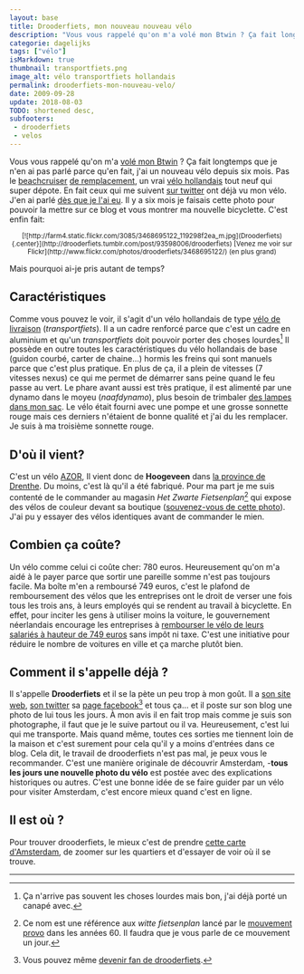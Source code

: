 ```yaml
---
layout: base
title: Drooderfiets, mon nouveau nouveau vélo
description: "Vous vous rappelé qu'on m'a volé mon Btwin ? Ça fait longtemps que je n'en ai pas parlé parce qu'en fait, j'ai un nouveau vélo depuis six mois. Pas le beac"
categorie: dagelijks
tags: ["vélo"]
isMarkdown: true
thumbnail: transportfiets.png
image_alt: vélo transportfiets hollandais
permalink: drooderfiets-mon-nouveau-velo/
date: 2009-09-28
update: 2018-08-03
TODO: shortened desc, 
subfooters:
 - drooderfiets
 - velos
---
```


Vous vous rappelé qu'on m'a [volé mon Btwin](/un-b-twin-a-amsterdam) ? Ça fait longtemps que je n'en ai pas parlé parce qu'en fait, j'ai un nouveau vélo depuis six mois. Pas le [beachcruiser](/plein-de-velos#beachcruiser) [de remplacement](/mon-nouveau-velo), un vrai [vélo hollandais](/plein-de-velos-hollandais) tout neuf qui super dépote. En fait ceux qui me suivent [sur twitter](http://twitter.com/meinamsterdam) ont déjà vu mon vélo. J'en ai parlé [dès que je l'ai eu](http://twitter.com/meinamsterdam/status/1375877860). Il y a six mois je faisais cette photo pour pouvoir la mettre sur ce blog et vous montrer ma nouvelle bicyclette. C'est enfin fait:

<!-- HTML -->
<div style="text-align:center; font-size:smaller;">
<!-- / HTML -->
[![http://farm4.static.flickr.com/3085/3468695122_119298f2ea_m.jpg](Drooderfiets){.center}](http://drooderfiets.tumblr.com/post/93598006/drooderfiets)
[Venez me voir sur Flickr](http://www.flickr.com/photos/drooderfiets/3468695122/) (en plus grand)
<!-- HTML -->
</div>
<!-- / HTML -->

Mais pourquoi ai-je pris autant de temps?

## Caractéristiques
Comme vous pouvez le voir, il s'agit d'un vélo hollandais de type [vélo de livraison](/plein-de-velos#transportfiets) (*transportfiets*). Il a un cadre renforcé parce que c'est un cadre en aluminium et qu'un *transportfiets* doit pouvoir porter des choses lourdes[^1] Il possède en outre toutes les caractéristiques du vélo hollandais de base (guidon courbé, carter de chaine...) hormis les freins qui sont manuels parce que c'est plus pratique. En plus de ça, il a plein de vitesses (7 vitesses nexus) ce qui me permet de démarrer sans peine quand le feu passe au vert. Le phare avant aussi est très pratique, il est alimenté par une dynamo dans le moyeu (*naafdynamo*), plus besoin de trimbaler [des lampes dans mon sac](/les-nouvelles-lampes-de-la-nuit). Le vélo était fourni avec une pompe et une grosse sonnette rouge mais ces derniers n'étaient de bonne qualité et j'ai du les remplacer. Je suis à ma troisième sonnette rouge.

## D'où il vient?
C'est un vélo [AZOR](/plein-de-velos-hollandais-3#azor), Il vient donc de **Hoogeveen** dans [la province de Drenthe](/les-provinces-des-pays-bas#Drenthe). Du moins, c'est là qu'il a été fabriqué. Pour ma part je me suis contenté de le commander au magasin *Het Zwarte Fietsenplan*[^2] qui expose des vélos de couleur devant sa boutique ([souvenez-vous de cette photo](/les-velos-en-couleur)). J'ai pu y essayer des vélos identiques avant de commander le mien.

## Combien ça coûte?
Un vélo comme celui ci coûte cher: 780 euros. Heureusement qu'on m'a aidé à le payer parce que sortir une pareille somme n'est pas toujours facile. Ma boîte m'en a remboursé 749 euros, c'est le plafond de remboursement des vélos que les entreprises ont le droit de verser une fois tous les trois ans, à leurs employés qui se rendent au travail à bicyclette. En effet, pour inciter les gens à utiliser moins la voiture, le gouvernement néerlandais encourage les entreprises à [rembourser le vélo de leurs salariés à hauteur de 749 euros](http://www.belastingdienst.nl/zakelijk/loonheffingen/lb22_vervoer/lb22_vervoer-58.html) sans impôt ni taxe. C'est une initiative pour réduire le nombre de voitures en ville et ça marche plutôt bien.

## Comment il s'appelle déjà ?
Il s'appelle **Drooderfiets** et il se la pète un peu trop à mon goût. Il a [son site web](https://pixelfed.social/drooderfiets), [son twitter](http://twitter.com/drooderfiets) sa [page facebook](http://www.facebook.com/pages/Drooderfiets/111290696004?ref=ts)[^3] et tous ça… et il poste sur son blog une photo de lui tous les jours. À mon avis il en fait trop mais comme je suis son photographe, il faut que je le suive partout ou il va. Heureusement, c'est lui qui me transporte. Mais quand même, toutes ces sorties me tiennent loin de la maison et c'est surement pour cela qu'il y a moins d'entrées dans ce blog. Cela dit, le travail de drooderfiets n'est pas mal, je peux vous le recommander. C'est une manière originale de découvrir Amsterdam, -**tous les jours une nouvelle photo du vélo** est postée avec des explications historiques ou autres. C'est une bonne idée de se faire guider par un vélo pour visiter Amsterdam, c'est encore mieux quand c'est en ligne.

## Il est où ?
Pour trouver drooderfiets, le mieux c'est de prendre [cette carte d'Amsterdam](http://loc.alize.us/#/user:drooderfiets/geo:52.370398,4.897156,13,k/sort:date/), de zoomer sur les quartiers et d'essayer de voir où il se trouve.


---
[^1]: Ça n'arrive pas souvent les choses lourdes mais bon, j'ai déjà porté un canapé avec.
[^2]: Ce nom est une référence aux *witte fietsenplan* lancé par le [mouvement provo](http://fr.wikipedia.org/wiki/Provo_%28mouvement%29) dans les années 60. Il faudra que je vous parle de ce mouvement un jour.
[^3]: Vous pouvez même [devenir fan de drooderfiets](http://www.facebook.com/connect/connect.php?id=111290696004&connections=10&stream=0&css=#).